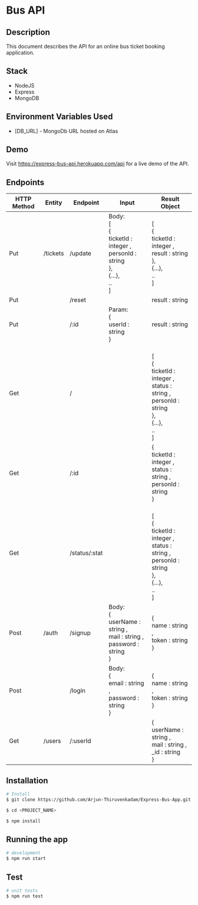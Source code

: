 # Bus API

## Description

  This document describes the API for an online bus ticket booking application.

## Stack

- NodeJS
- Express
- MongoDB

## Environment Variables Used

- [DB_URL] - MongoDb URL hosted on Atlas

## Demo

  Visit https://express-bus-api.herokuapp.com/api for a live demo of the API.

## Endpoints

|HTTP Method |Entity   |Endpoint   |Input   |Result Object   |
|---|---|---|---|---|
|Put   |/tickets|/update   |Body:<br>[<br>{<br> ticketId : integer ,<br> personId : string <br>},<br>{...},<br>..<br>]   |[<br>{<br> ticketId : integer ,<br> result : string<br> },<br>{...},<br>..<br>]   |
|Put   ||/reset   ||result : string   |
|Put   ||/:id   |Param:<br>{ <br>userId : string<br> }   |result : string   |
|Get   ||/   |   |<br>[<br>{<br> ticketId : integer ,<br> status : string ,<br> personId : string <br>},<br>{...},<br>..<br>]   |
|Get   ||/:id   |   |{<br>ticketId : integer ,<br> status : string ,<br> personId : string<br>}   |
|Get   ||/status/:stat   |   |<br>[<br>{<br> ticketId : integer ,<br> status : string ,<br> personId : string <br>},<br>{...},<br>..<br>]   |
|Post   |/auth|/signup|Body:<br>{<br> userName : string ,<br> mail : string ,<br> password : string <br>}| {<br>name : string ,<br> token : string <br>}|
|Post   ||/login|Body:<br>{<br> email : string ,<br> password : string <br>}|{<br>name : string ,<br> token : string <br>}|
|Get   |/users|/:userId|   |{<br> userName : string ,<br> mail : string ,<br> _id : string <br>}  |

## Installation

```bash
# Install
$ git clone https://github.com/Arjun-Thiruvenkadam/Express-Bus-App.git

$ cd <PROJECT_NAME>

$ npm install
```

## Running the app

```bash
# development
$ npm run start
```

## Test

```bash
# unit tests
$ npm run test
```
